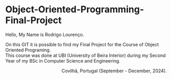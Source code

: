 # Object-Oriented-Programming-Final-Project

Hello, My Name is Rodrigo Lourenço. <br>

On this GIT it is possible to find my Final Project for the Course of Object Oriented Programing. <br>
This course was done at UBI (University of Beira Interior) during my Second Year of my BSc in Computer Science and Engineering. <br>

<p align="right">Covilhã, Portugal (September - December, 2024).</p>
